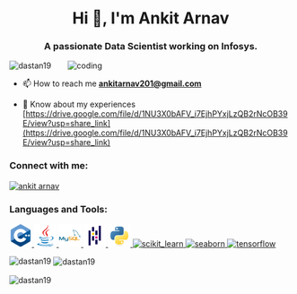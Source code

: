 <h1 align="center">Hi 👋, I'm Ankit Arnav</h1>
<h3 align="center">A passionate Data Scientist working on Infosys.</h3>

<img align="right" alt="coding" width="400" src="https://user-images.githubusercontent.com/55389276/140866485-8fb1c876-9a8f-4d6a-98dc-08c4981eaf70.gif">
<p align="left"> <img src="https://komarev.com/ghpvc/?username=dastan19&label=Profile%20views&color=0e75b6&style=flat" alt="dastan19" /> </p>

- 📫 How to reach me **ankitarnav201@gmail.com**

- 📄 Know about my experiences [https://drive.google.com/file/d/1NU3X0bAFV_i7EjhPYxjLzQB2rNcOB39E/view?usp=share_link](https://drive.google.com/file/d/1NU3X0bAFV_i7EjhPYxjLzQB2rNcOB39E/view?usp=share_link)

<h3 align="left">Connect with me:</h3>
<p align="left">
<a href="https://linkedin.com/in/ankit arnav" target="blank"><img align="center" src="https://raw.githubusercontent.com/rahuldkjain/github-profile-readme-generator/master/src/images/icons/Social/linked-in-alt.svg" alt="ankit arnav" height="30" width="40" /></a>
</p>

<h3 align="left">Languages and Tools:</h3>
<p align="left"> <a href="https://www.w3schools.com/cpp/" target="_blank" rel="noreferrer"> <img src="https://raw.githubusercontent.com/devicons/devicon/master/icons/cplusplus/cplusplus-original.svg" alt="cplusplus" width="40" height="40"/> </a> <a href="https://www.java.com" target="_blank" rel="noreferrer"> <img src="https://raw.githubusercontent.com/devicons/devicon/master/icons/java/java-original.svg" alt="java" width="40" height="40"/> </a> <a href="https://www.mysql.com/" target="_blank" rel="noreferrer"> <img src="https://raw.githubusercontent.com/devicons/devicon/master/icons/mysql/mysql-original-wordmark.svg" alt="mysql" width="40" height="40"/> </a> <a href="https://pandas.pydata.org/" target="_blank" rel="noreferrer"> <img src="https://raw.githubusercontent.com/devicons/devicon/2ae2a900d2f041da66e950e4d48052658d850630/icons/pandas/pandas-original.svg" alt="pandas" width="40" height="40"/> </a> <a href="https://www.python.org" target="_blank" rel="noreferrer"> <img src="https://raw.githubusercontent.com/devicons/devicon/master/icons/python/python-original.svg" alt="python" width="40" height="40"/> </a> <a href="https://scikit-learn.org/" target="_blank" rel="noreferrer"> <img src="https://upload.wikimedia.org/wikipedia/commons/0/05/Scikit_learn_logo_small.svg" alt="scikit_learn" width="40" height="40"/> </a> <a href="https://seaborn.pydata.org/" target="_blank" rel="noreferrer"> <img src="https://seaborn.pydata.org/_images/logo-mark-lightbg.svg" alt="seaborn" width="40" height="40"/> </a> <a href="https://www.tensorflow.org" target="_blank" rel="noreferrer"> <img src="https://www.vectorlogo.zone/logos/tensorflow/tensorflow-icon.svg" alt="tensorflow" width="40" height="40"/> </a> </p>

<p><img align="left" src="https://github-readme-stats.vercel.app/api/top-langs?username=dastan19&show_icons=true&locale=en&layout=compact" alt="dastan19" /></p>

<p>&nbsp;<img align="center" src="https://github-readme-stats.vercel.app/api?username=dastan19&show_icons=true&locale=en" alt="dastan19" /></p>

<p><img align="center" src="https://github-readme-streak-stats.herokuapp.com/?user=dastan19&" alt="dastan19" /></p>
